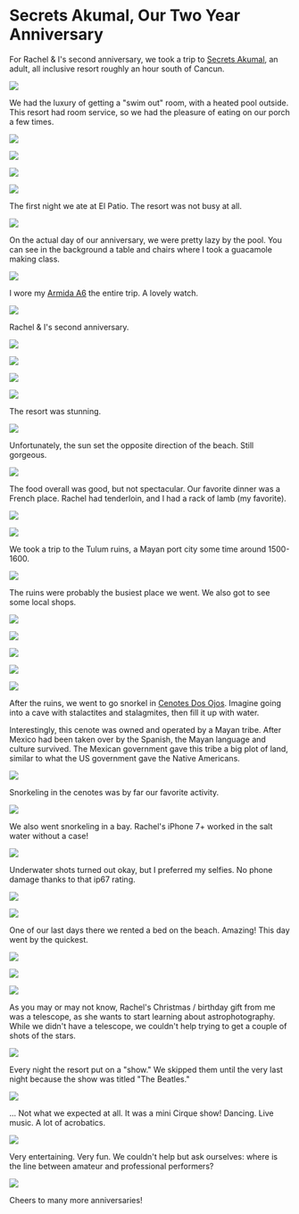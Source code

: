 # Secrets Akumal, Our Two Year Anniversary

For Rachel & I's second anniversary, we took a trip to [Secrets Akumal](http://www.secretsresorts.com/akumal-riviera-maya), an adult, all inclusive resort roughly an hour south of Cancun.

[![](images/mexico/akumal001.jpg)](images/mexico/akumal001.jpg)

We had the luxury of getting a "swim out" room, with a heated pool outside. This resort had room service, so we had the pleasure of eating on our porch a few times.

[![](images/mexico/akumal002.jpg)](images/mexico/akumal002.jpg)

[![](images/mexico/akumal003.jpg)](images/mexico/akumal003.jpg)

[![](images/mexico/akumal004.jpg)](images/mexico/akumal004.jpg)

[![](images/mexico/akumal005.jpg)](images/mexico/akumal005.jpg)

The first night we ate at El Patio. The resort was not busy at all.

[![](images/mexico/akumal006.jpg)](images/mexico/akumal006.jpg)

On the actual day of our anniversary, we were pretty lazy by the pool. You can see in the background a table and chairs where I took a guacamole making class.

[![](images/mexico/akumal007.jpg)](images/mexico/akumal007.jpg)

I wore my [Armida A6](http://www.armidawatches.com/a6.php) the entire trip. A lovely watch. 

[![](images/mexico/akumal008.jpg)](images/mexico/akumal008.jpg)

Rachel & I's second anniversary.

[![](images/mexico/akumal009.jpg)](images/mexico/akumal009.jpg)

[![](images/mexico/akumal010.jpg)](images/mexico/akumal010.jpg)

[![](images/mexico/akumal011.jpg)](images/mexico/akumal011.jpg)

[![](images/mexico/akumal012.jpg)](images/mexico/akumal012.jpg)

The resort was stunning.

[![](images/mexico/akumal013.jpg)](images/mexico/akumal013.jpg)

Unfortunately, the sun set the opposite direction of the beach. Still gorgeous.

[![](images/mexico/akumal014.jpg)](images/mexico/akumal014.jpg)

The food overall was good, but not spectacular. Our favorite dinner was a French place. Rachel had tenderloin, and I had a rack of lamb (my favorite).

[![](images/mexico/akumal015.jpg)](images/mexico/akumal015.jpg)

[![](images/mexico/akumal016.jpg)](images/mexico/akumal016.jpg)

We took a trip to the Tulum ruins, a Mayan port city some time around 1500-1600. 

[![](images/mexico/akumal017.jpg)](images/mexico/akumal017.jpg)

The ruins were probably the busiest place we went. We also got to see some local shops.

[![](images/mexico/akumal018.jpg)](images/mexico/akumal018.jpg)

[![](images/mexico/akumal019.jpg)](images/mexico/akumal019.jpg)

[![](images/mexico/akumal020.jpg)](images/mexico/akumal020.jpg)

[![](images/mexico/akumal021.jpg)](images/mexico/akumal021.jpg)

[![](images/mexico/akumal022.jpg)](images/mexico/akumal022.jpg)

After the ruins, we went to go snorkel in [Cenotes Dos Ojos](https://www.tripadvisor.com/Attraction_Review-g150813-d1478385-Reviews-Cenotes_Dos_Ojos-Tulum_Yucatan_Peninsula.html). Imagine going into a cave with stalactites and stalagmites, then fill it up with water. 

Interestingly, this cenote was owned and operated by a Mayan tribe. After Mexico had been taken over by the Spanish, the Mayan language and culture survived. The Mexican government gave this tribe a big plot of land, similar to what the US government gave the Native Americans.

[![](images/mexico/akumal023.jpg)](images/mexico/akumal023.jpg)

Snorkeling in the cenotes was by far our favorite activity.

[![](images/mexico/akumal0231.jpg)](images/mexico/akumal0231.jpg)

We also went snorkeling in a bay. Rachel's iPhone 7+ worked in the salt water without a case!

[![](images/mexico/akumal0232.jpg)](images/mexico/akumal0232.jpg)

Underwater shots turned out okay, but I preferred my selfies. No phone damage thanks to that ip67 rating.

[![](images/mexico/akumal0233.jpg)](images/mexico/akumal0233.jpg)

[![](images/mexico/akumal024.jpg)](images/mexico/akumal024.jpg)

One of our last days there we rented a bed on the beach. Amazing! This day went by the quickest.

[![](images/mexico/akumal025.jpg)](images/mexico/akumal025.jpg)

[![](images/mexico/akumal026.jpg)](images/mexico/akumal026.jpg)

[![](images/mexico/akumal027.jpg)](images/mexico/akumal027.jpg)

As you may or may not know, Rachel's Christmas / birthday gift from me was a telescope, as she wants to start learning about astrophotography. While we didn't have a telescope, we couldn't help trying to get a couple of shots of the stars.

[![](images/mexico/akumal028.jpg)](images/mexico/akumal028.jpg)

Every night the resort put on a "show." We skipped them until the very last night because the show was titled "The Beatles."

[![](images/mexico/akumal029.jpg)](images/mexico/akumal029.jpg)

... Not what we expected at all. It was a mini Cirque show! Dancing. Live music. A lot of acrobatics.

[![](images/mexico/akumal030.jpg)](images/mexico/akumal030.jpg)

Very entertaining. Very fun. We couldn't help but ask ourselves: where is the line between amateur and professional performers?

[![](images/mexico/akumal031.jpg)](images/mexico/akumal031.jpg)

Cheers to many more anniversaries!